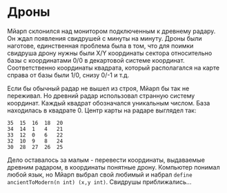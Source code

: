 # Дроны

Мйарп склонился над монитором подключенным к древнему радару. Он ждал появления свидрушей с минуты на минуту. Дроны были наготове, единственная проблема была в том, что для поимки свидруша дрону нужны были X/Y координаты сектора относительно базы с координатами 0/0 в декартовой системе координат.
Соответственно координаты квадрата, который располагался на карте  справа от базы были 1/0, снизу 0/-1 и т.д. 

Если бы обычный радар не вышел из строя, Мйарп бы так не переживал. Но древний радар использовал странную систему координат. Каждый квадрат обозначался уникальным числом. База находилась в квадрате 0. Центр карты на радаре выглядел так:

```
35  15  16  18  20
34  14  1   4   21
33  12  0   6   22
32  10  9   8   24
30  28  27  26  25
``` 

Дело оставалось за малым - перевести координаты, выдаваемые древним радаром, в координаты понятные дрону.  Компьютер понимал любой язык, но Мйарп выбрал свой любимый и набрал  `define ancientToModern(n int) (x,y int)`. Свидрушы приближались...
